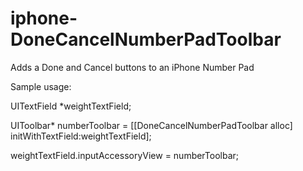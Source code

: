 iphone-DoneCancelNumberPadToolbar
=================================

Adds a Done and Cancel buttons to an iPhone Number Pad

Sample usage:

UITextField *weightTextField;

UIToolbar* numberToolbar = [[DoneCancelNumberPadToolbar alloc] initWithTextField:weightTextField];

weightTextField.inputAccessoryView = numberToolbar;